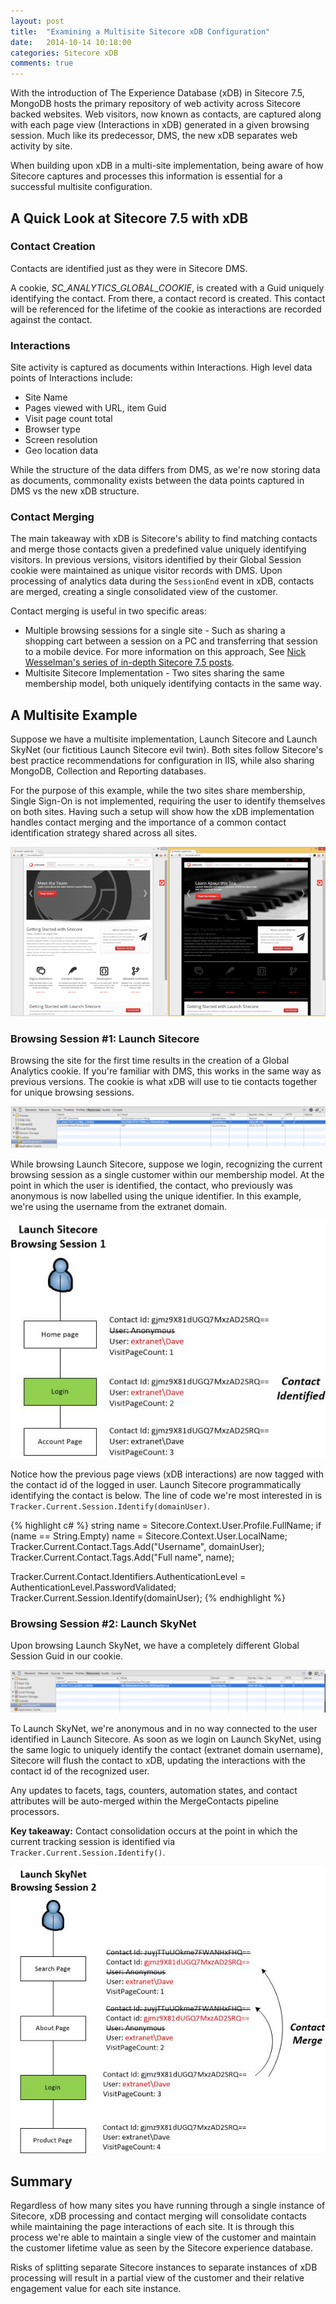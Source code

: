 ```yaml
---
layout: post
title:  "Examining a Multisite Sitecore xDB Configuration"
date:   2014-10-14 10:18:00
categories: Sitecore xDB
comments: true
---
```


With the introduction of The Experience Database (xDB) in Sitecore 7.5, MongoDB hosts the primary repository of web activity across Sitecore backed websites. Web visitors, now known as contacts, are captured along with each page view (Interactions in xDB) generated in a given browsing session. Much like its predecessor, DMS, the new xDB separates web activity by site.

When building upon xDB in a multi-site implementation, being aware of how Sitecore captures and processes this information is essential for a successful multisite configuration.

## A Quick Look at Sitecore 7.5 with xDB

### Contact Creation

Contacts are identified just as they were in Sitecore DMS.

A cookie, <em>SC_ANALYTICS_GLOBAL_COOKIE</em>, is created with a Guid uniquely identifying the contact. From there, a contact record is created. This contact will be referenced for the lifetime of the cookie as interactions are recorded against the contact.

### Interactions

Site activity is captured as documents within Interactions. High level data points of Interactions include:

* Site Name
* Pages viewed with URL, item Guid
* Visit page count total
* Browser type
* Screen resolution
* Geo location data

While the structure of the data differs from DMS, as we're now storing data as documents, commonality exists between the data points captured in DMS vs the new xDB structure.

### Contact Merging

The main takeaway with xDB is Sitecore's ability to find matching contacts and merge those contacts given a predefined value uniquely identifying visitors. In previous versions, visitors identified by their Global Session cookie were maintained as unique visitor records with DMS. Upon processing of analytics data during the `SessionEnd` event in xDB, contacts are merged, creating a single consolidated view of the customer.

Contact merging is useful in two specific areas:

* Multiple browsing sessions for a single site - Such as sharing a shopping cart between a session on a PC and transferring that session to a mobile device. For more information on this approach, See [Nick Wesselman's series of in-depth Sitecore 7.5 posts](http://www.techphoria414.com/Blog/2014/June/One_Month_with_Sitecore_7-5_Part_1).
* Multisite Sitecore Implementation - Two sites sharing the same membership model, both uniquely identifying contacts in the same way.

## A Multisite Example

Suppose we have a multisite implementation, Launch Sitecore and Launch SkyNet (our fictitious Launch Sitecore evil twin). Both sites follow Sitecore's best practice recommendations for configuration in IIS, while also sharing MongoDB, Collection and Reporting databases.

For the purpose of this example, while the two sites share membership, Single Sign-On is not implemented, requiring the user to identify themselves on both sites. Having such a setup will show how the xDB implementation handles contact merging and the importance of a common contact identification strategy shared across all sites.

![multisite](/assets/images/multisite.png)

### Browsing Session #1: Launch Sitecore

Browsing the site for the first time results in the creation of a Global Analytics cookie. If you're familiar with DMS, this works in the same way as previous versions. The cookie is what xDB will use to tie contacts together for unique browsing sessions.

![session 1](/assets/images/session1.png)

While browsing Launch Sitecore, suppose we login, recognizing the current browsing session as a single customer within our membership model. At the point in which the user is identified, the contact, who previously was anonymous is now labelled using the unique identifier. In this example, we're using the username from the extranet domain.

![session 1 details](/assets/images/session1-details.png)

Notice how the previous page views (xDB interactions) are now tagged with the contact id of the logged in user. Launch Sitecore programmatically identifying the contact is below. The line of code we're most interested in is `Tracker.Current.Session.Identify(domainUser)`.

{% highlight c# %}
string name = Sitecore.Context.User.Profile.FullName;
if (name == String.Empty) name = Sitecore.Context.User.LocalName;
Tracker.Current.Contact.Tags.Add("Username", domainUser);
Tracker.Current.Contact.Tags.Add("Full name", name);</code>

Tracker.Current.Contact.Identifiers.AuthenticationLevel = AuthenticationLevel.PasswordValidated;
Tracker.Current.Session.Identify(domainUser);
{% endhighlight %}

### Browsing Session #2: Launch SkyNet

Upon browsing Launch SkyNet, we have a completely different Global Session Guid in our cookie.

![session 2](/assets/images/session2.png)

To Launch SkyNet, we're anonymous and in no way connected to the user identified in Launch Sitecore. As soon as we login on Launch SkyNet, using the same logic to uniquely identify the contact (extranet domain username), Sitecore will flush the contact to xDB, updating the interactions with the contact id of the recognized user.

Any updates to facets, tags, counters, automation states, and contact attributes will be auto-merged within the MergeContacts pipeline processors.

**Key takeaway:** Contact consolidation occurs at the point in which the current tracking session is identified via `Tracker.Current.Session.Identify()`.

![session 2 details](/assets/images/session2-details.png)

## Summary

Regardless of how many sites you have running through a single instance of Sitecore, xDB processing and contact merging will consolidate contacts while maintaining the page interactions of each site. It is through this process we're able to maintain a single view of the customer and maintain the customer lifetime value as seen by the Sitecore experience database.

Risks of splitting separate Sitecore instances to separate instances of xDB processing will result in a partial view of the customer and their relative engagement value for each site instance.